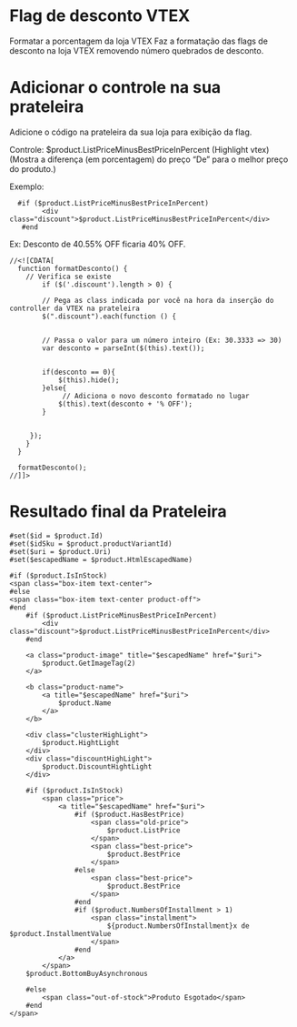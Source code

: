 # Flag de desconto VTEX
Formatar a porcentagem da loja VTEX
Faz a formatação das flags de desconto na loja VTEX removendo número quebrados de desconto.

# Adicionar o controle na sua prateleira
Adicione o código na prateleira da sua loja para exibição da flag. 

Controle: $product.ListPriceMinusBestPriceInPercent  (Highlight vtex)
(Mostra a diferença (em porcentagem) do preço “De” para o melhor preço do produto.)

Exemplo:
```
  #if ($product.ListPriceMinusBestPriceInPercent)
        <div class="discount">$product.ListPriceMinusBestPriceInPercent</div>
   #end
```

Ex: Desconto de 40.55% OFF ficaria 40% OFF.
```
//<![CDATA[    
  function formatDesconto() {
 	// Verifica se existe 
      	if ($('.discount').length > 0) {
	
	    // Pega as class indicada por você na hora da inserção do controller da VTEX na prateleira
	    $(".discount").each(function () {


		// Passa o valor para um número inteiro (Ex: 30.3333 => 30)
		var desconto = parseInt($(this).text());


		if(desconto == 0){ 
		    $(this).hide();
		}else{
		     // Adiciona o novo desconto formatado no lugar
		    $(this).text(desconto + '% OFF');
		}


	 });	
	}
  }

  formatDesconto();
//]]>
```


# Resultado final da Prateleira

```
#set($id = $product.Id)
#set($idSku = $product.productVariantId)
#set($uri = $product.Uri)
#set($escapedName = $product.HtmlEscapedName)

#if ($product.IsInStock)
<span class="box-item text-center">
#else
<span class="box-item text-center product-off">
#end
    #if ($product.ListPriceMinusBestPriceInPercent)
        <div class="discount">$product.ListPriceMinusBestPriceInPercent</div>
    #end
    
    <a class="product-image" title="$escapedName" href="$uri">
        $product.GetImageTag(2)
    </a>
    
    <b class="product-name">
        <a title="$escapedName" href="$uri">
            $product.Name
        </a>
    </b>
    
    <div class="clusterHighLight">
        $product.HightLight
    </div>
    <div class="discountHighLight">
        $product.DiscountHightLight
    </div>
    
    #if ($product.IsInStock)
    	<span class="price">
    		<a title="$escapedName" href="$uri">
                #if ($product.HasBestPrice)
        			<span class="old-price">
                        $product.ListPrice
                    </span>
                    <span class="best-price">
                        $product.BestPrice
                    </span>
                #else
                    <span class="best-price">
                        $product.BestPrice
                    </span>                    
                #end
                #if ($product.NumbersOfInstallment > 1)
                    <span class="installment">
        				${product.NumbersOfInstallment}x de $product.InstallmentValue
            		</span>
                #end
            </a>
    	</span>
    $product.BottomBuyAsynchronous

	#else
		<span class="out-of-stock">Produto Esgotado</span> 
	#end
</span>
```
